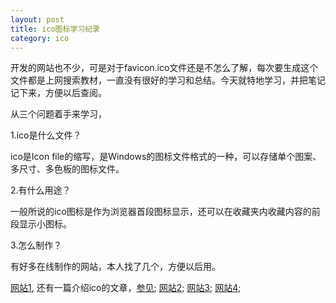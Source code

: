 ```yaml
---
layout: post
title: ico图标学习纪录
category: ico
---
```


开发的网站也不少，可是对于favicon.ico文件还是不怎么了解，每次要生成这个文件都是上网搜索教材，一直没有很好的学习和总结。今天就特地学习，并把笔记记下来，方便以后查阅。

从三个问题着手来学习，

1.ico是什么文件？

ico是Icon file的缩写，是Windows的图标文件格式的一种，可以存储单个图案、多尺寸、多色板的图标文件。

2.有什么用途？

一般所说的ico图标是作为浏览器首段图标显示，还可以在收藏夹内收藏内容的前段显示小图标。

3.怎么制作？

有好多在线制作的网站，本人找了几个，方便以后用。

[网站1](http://www.favicon.cc/), 还有一篇介绍ico的文章，[参见](http://www.tianliang.org/644976/); 
[网站2](http://www.bitbug.net);
[网站3](http://www1.tc711.com/ICO/);
[网站4](http://www.zzsky.cn/tool/ico/);


